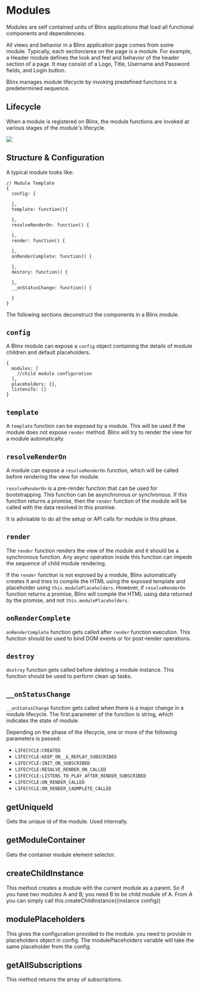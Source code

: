# Modules

Modules are self contained units of Blinx applications that load all functional components and dependencies.

All views and behavior in a Blinx application page comes from some module. Typically, each section/area on the page is a module. For example, a Header module defines the look and feel and behavior of the header section of a page. It may consist of a Logo, Title, Username and Password fields, and Login button.

Blinx manages module lifecycle by invoking predefined functions in a predetermined sequence.

## Lifecycle

When a module is registered on Blinx, the module functions are invoked at various stages of the module's lifecycle.

![](ModuleLifecycle.png)

## 

## Structure & Configuration

A typical module looks like:

```
// Module Template
{
  config: {

  },
  template: function(){

  },
  resolveRenderOn: function() {

  },
  render: function() {

  },
  onRenderComplete: function() {

  },
  destory: function() {

  },
  __onStatusChange: function() {

  }
}
```

The following sections deconstruct the components in a Blinx module.

## `config`

A Blinx module can expose a `config` object containing the details of module children and default placeholders.

```
{
  modules: [
    //child module configuration
  ],
  placeholders: {},
  listensTo: []
}
```

## `template`

A `template` function can be exposed by a module. This will be used if the module does not expose `render` method. Blinx will try to render the view for a module automatically.

## `resolveRenderOn`

A module can expose a `resolveRenderOn` function, which will be called before rendering the view for module.

`resolveRenderOn` is a pre-render function that can be used for bootstrapping. This function can be asynchronous or synchronous. If this function returns a promise, then the `render` function of the module will be called with the data resolved in this promise.

It is advisable to do all the setup or API calls for module in this phase.

## `render`

The `render` function renders the view of the module and it should be a synchronous function. Any async operation inside this function can impede the sequence of child module rendering.

If the `render` function is not exposed by a module, Blinx automatically creates it and tries to compile the HTML using the exposed template and placeholder using `this.modulePlaceholders`. However, if `resolveRenderOn` function returns a promise, Blinx will compile the HTML using data returned by the promise, and not `this.modulePlaceholders`.

## `onRenderComplete`

`onRenderComplete` function gets called after `render` function execution. This function should be used to bind DOM events or for post-render operations.

## `destroy`

`destroy` function gets called before deleting a module instance. This function should be used to perform clean up tasks.

## `__onStatusChange`

`__onStatusChange` function gets called when there is a major change in a module lifecycle. The first parameter of the function is string, which indicates the state of module.

Depending on the phase of the lifecycle, one or more of the following parameters is passed:

* `LIFECYCLE:CREATED`
* `LIFECYCLE:KEEP_ON__&_REPLAY_SUBSCRIBED`
* `LIFECYCLE:INIT_ON_SUBSCRIBED`
* `LIFECYCLE:RESOLVE_RENDER_ON_CALLED`
* `LIFECYCLE:LISTENS_TO_PLAY_AFTER_RENDER_SUBSCRIBED`
* `LIFECYCLE:ON_RENDER_CALLED`
* `LIFECYCLE:ON_RENDER_CAOMPLETE_CALLED`

## getUniqueId

Gets the unique id of the module. Used internally.

## getModuleContainer

Gets the container module element selector.

## createChildInstance

This method creates a module with the current module as a parent. So if you have two modules A and B; you need B to be child module of A. From A you can simply call this.createChildInstance\({instance config}\)

## modulePlaceholders

This gives the configuration provided to the module. you need to provide in placeholders object in config. The modulePlaceholders variable will take the same placeholder from the config.

## getAllSubscriptions

This method returns the array of subscriptions.






